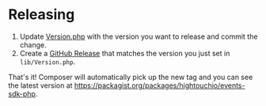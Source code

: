 Releasing
=========

 1. Update [Version.php](lib/Version.php) with the version you want to release and commit the change.
 1. Create a [GitHub Release](https://github.com/ht-sdks/events-sdk-php/releases) that matches the version you just set in `lib/Version.php`.

 That's it! Composer will automatically pick up the new tag and you can see the latest version at https://packagist.org/packages/hightouchio/events-sdk-php.
